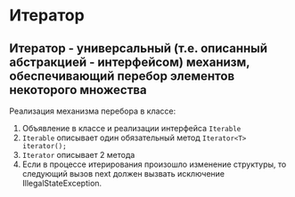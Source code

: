 # Итератор

## Итератор - универсальный (т.е. описанный абстракцией - интерфейсом) механизм, обеспечивающий перебор элементов некоторого множества

Реализация механизма перебора в классе:
1. Объявление в классе и реализации интерфейса `Iterable`
2. `Iterable` описывает один обязательный метод `Iterator<T> iterator();`
3. `Iterator` описывает 2 метода
4. Если в процессе итерирования произошло изменение структуры, то следующий вызов 
next должен вызвать исключение
   IllegalStateException.

